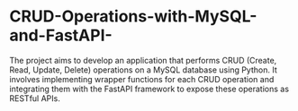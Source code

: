 # CRUD-Operations-with-MySQL-and-FastAPI-
The project aims to develop an application that performs CRUD (Create, Read, Update, Delete) operations on a MySQL database using Python. It involves implementing wrapper functions for each CRUD operation and integrating them with the FastAPI framework to expose these operations as RESTful APIs.
